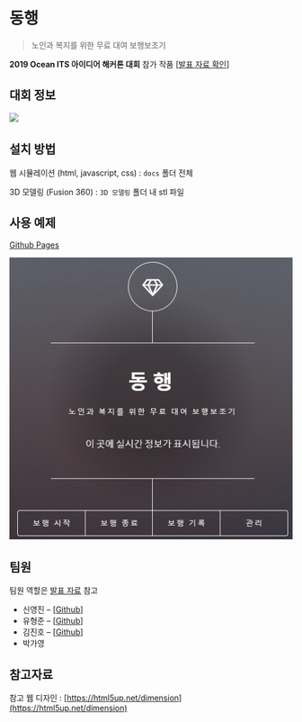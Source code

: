 # 동행

> 노인과 복지를 위한 무료 대여 보행보조기

**2019 Ocean ITS 아이디어 해커톤 대회** 참가 작품 [[발표 자료 확인][발표 자료]]

## 대회 정보

![][대회 정보]

## 설치 방법

웹 시뮬레이션 (html, javascript, css) : `docs` 폴더 전체

3D 모델링 (Fusion 360) : `3D 모델링` 폴더 내 stl 파일

## 사용 예제

[Github Pages][예제 링크]

![예제][예제]

## 팀원

팀원 역할은 [발표 자료][발표 자료] 참고
* 신영진 – [[Github](https://github.com/youngjinshin)]
* 유형준 – [[Github](https://github.com/cocopambag)]
* 김진호 – [[Github](https://github.com/hiptoo1)]
* 박가영

## 참고자료

참고 웹 디자인 : [https://html5up.net/dimension](https://html5up.net/dimension)

<!-- 링크 -->
[예제 링크]: https://youngjinshin.github.io/OceanITS/
[발표 자료]: 발표자료/5.동행-노인과%20복지를%20위한%20무료%20대여%20보행보조기.pdf

<!-- 이미지 -->
[대회 정보]: images/notice.png
[예제]: images/example.png